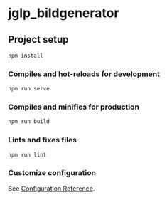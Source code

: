 # jglp_bildgenerator

## Project setup

```txt
npm install
```

### Compiles and hot-reloads for development

```txt
npm run serve
```

### Compiles and minifies for production

```txt
npm run build
```

### Lints and fixes files

```txt
npm run lint
```

### Customize configuration

See [Configuration Reference](https://cli.vuejs.org/config/).
